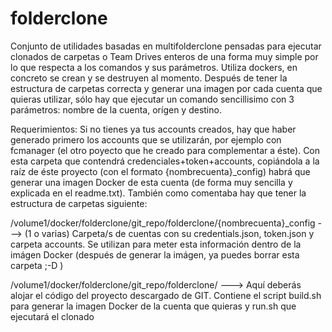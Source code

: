 # folderclone

Conjunto de utilidades basadas en multifolderclone pensadas para ejecutar clonados de carpetas o Team Drives enteros de una forma muy simple por lo que respecta a los comandos y sus parámetros. Utiliza dockers, en concreto se crean y se destruyen al momento. Después de tener la estructura de carpetas correcta y generar una imagen por cada cuenta que quieras utilizar, sólo hay que ejecutar un comando sencillisimo con 3 parámetros: nombre de la cuenta, orígen y destino.

Requerimientos: Si no tienes ya tus accounts creados, hay que haber generado primero los accounts que se utilizarán, por ejemplo con fcmanager (el otro poyecto que he creado para complementar a éste). Con esta carpeta que contendrá credenciales+token+accounts, copiándola a la raíz de éste proyecto (con el formato {nombrecuenta}_config) habrá que generar una imagen Docker de esta cuenta (de forma muy sencilla y explicada en el readme.txt). También como comentaba hay que tener la estructura de carpetas siguiente:

/volume1/docker/folderclone/git_repo/folderclone/{nombrecuenta}_config ---> (1 o varias) Carpeta/s de cuentas con su credentials.json, token.json y carpeta accounts. Se utilizan para meter esta información dentro de la imágen Docker (después de generar la imágen, ya puedes borrar esta carpeta ;-D )

/volume1/docker/folderclone/git_repo/folderclone/ ---> Aquí deberás alojar el código del proyecto descargado de GIT. Contiene el script build.sh para generar la imagen Docker de la cuenta que quieras y run.sh que ejecutará el clonado
